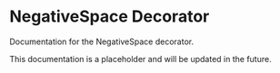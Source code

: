 # NegativeSpace Decorator

Documentation for the NegativeSpace decorator.

This documentation is a placeholder and will be updated in the future.
